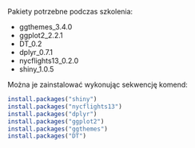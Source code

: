 
Pakiety potrzebne podczas szkolenia:

- ggthemes_3.4.0    
- ggplot2_2.2.1    
- DT_0.2            
- dplyr_0.7.1   
- nycflights13_0.2.0   
- shiny_1.0.5    

Można je zainstalować wykonując sekwencję komend:

```r
install.packages("shiny")
install.packages("nycflights13")
install.packages("dplyr")
install.packages("ggplot2")
install.packages("ggthemes")
install.packages("DT")
```